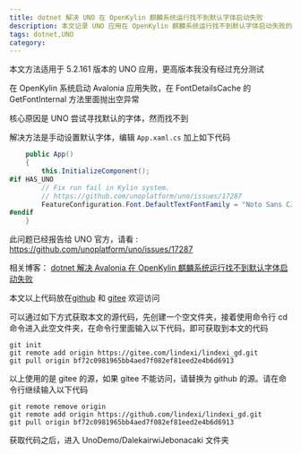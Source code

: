 ```yaml
---
title: dotnet 解决 UNO 在 OpenKylin 麒麟系统运行找不到默认字体启动失败
description: 本文记录 UNO 应用在 OpenKylin 麒麟系统运行找不到默认字体启动失败的解决方法
tags: dotnet,UNO
category: 
---
```


<!-- CreateTime:2024/06/26 07:25:47 -->

<!-- 发布 -->
<!-- 博客 -->

本文方法适用于 5.2.161 版本的 UNO 应用，更高版本我没有经过充分测试

在 OpenKylin 系统启动 Avalonia 应用失败，在 FontDetailsCache 的 GetFontInternal 方法里面抛出空异常

核心原因是 UNO 尝试寻找默认的字体，然而找不到

解决方法是手动设置默认字体，编辑 `App.xaml.cs` 加上如下代码

```csharp
    public App()
    {
        this.InitializeComponent();
#if HAS_UNO
        // Fix run fail in Kylin system.
        // https://github.com/unoplatform/uno/issues/17287
        FeatureConfiguration.Font.DefaultTextFontFamily = "Noto Sans CJK SC";
#endif
    }
```

此问题已经报告给 UNO 官方，请看 : <https://github.com/unoplatform/uno/issues/17287>

相关博客： [dotnet 解决 Avalonia 在 OpenKylin 麒麟系统运行找不到默认字体启动失败](https://blog.lindexi.com/post/dotnet-%E8%A7%A3%E5%86%B3-Avalonia-%E5%9C%A8-OpenKylin-%E9%BA%92%E9%BA%9F%E7%B3%BB%E7%BB%9F%E8%BF%90%E8%A1%8C%E6%89%BE%E4%B8%8D%E5%88%B0%E9%BB%98%E8%AE%A4%E5%AD%97%E4%BD%93%E5%90%AF%E5%8A%A8%E5%A4%B1%E8%B4%A5.html )

本文以上代码放在[github](https://github.com/lindexi/lindexi_gd/tree/bf72c0981965bb4aed7f082ef81eed2e4b6d6913/UnoDemo/DalekairwiJebonacaki) 和 [gitee](https://gitee.com/lindexi/lindexi_gd/tree/bf72c0981965bb4aed7f082ef81eed2e4b6d6913/UnoDemo/DalekairwiJebonacaki) 欢迎访问

可以通过如下方式获取本文的源代码，先创建一个空文件夹，接着使用命令行 cd 命令进入此空文件夹，在命令行里面输入以下代码，即可获取到本文的代码

```
git init
git remote add origin https://gitee.com/lindexi/lindexi_gd.git
git pull origin bf72c0981965bb4aed7f082ef81eed2e4b6d6913
```

以上使用的是 gitee 的源，如果 gitee 不能访问，请替换为 github 的源。请在命令行继续输入以下代码

```
git remote remove origin
git remote add origin https://github.com/lindexi/lindexi_gd.git
git pull origin bf72c0981965bb4aed7f082ef81eed2e4b6d6913
```

获取代码之后，进入 UnoDemo/DalekairwiJebonacaki 文件夹
